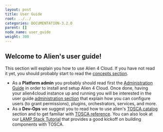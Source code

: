```yaml
---
layout: post
title: User Guide
root: ../../
categories: DOCUMENTATION-3.2.0
parent: []
node_name: user_guide
weight: 300
---
```


## Welcome to Alien's user guide!

This section will explain you how to use Alien 4 Cloud. If you have not read it yet, you should probably start to read the [concepts section](#/documentation/3.0.0/concepts/concepts.html).

* As a __Platform admin__ you probably should read first the [Administration Guide](#/documentation/3.0.0/admin_guide/index.html) in order to install and setup Alien 4 Cloud. Once done, having your alien4cloud instance up and running you will be interested in the user guide [administration section](#/documentation/3.0.0/user_guide/admin.html) that explain how you can configure users (to grant permissions), plugins, orchestrators, services, and more.
* As a __Dev-Ops__ we suggest you to read how to use alien's [TOSCA catalog](#/documentation/3.0.0/user_guide/catalog.html) section and to get familiar with [TOSCA reference](#/documentation/3.0.0/devops_guide/tosca_concepts.html). You can also look at our [LAMP Stack Tutorial](#/documentation/3.0.0/devops_guide/lamp_stack_tutorial/lamp_stack.html) that provides a good kickoff on building components with TOSCA.
